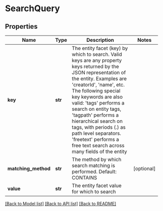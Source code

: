 # SearchQuery

## Properties
Name | Type | Description | Notes
------------ | ------------- | ------------- | -------------
**key** | **str** | The entity facet (key) by which to search.  Valid keys are any property keys returned by the JSON representation of the entity.  Examples are &#39;creatorId&#39;, &#39;name&#39;, etc.  The following special key keywords are also valid:  &#39;tags&#39; performs a search on entity tags, &#39;tagpath&#39; performs a hierarchical search on tags, with  periods (.) as path level separators.  &#39;freetext&#39; performs a free text search across many fields of the entity | 
**matching_method** | **str** | The method by which search matching is performed.  Default: CONTAINS | [optional] 
**value** | **str** | The entity facet value for which to search | 

[[Back to Model list]](../README.md#documentation-for-models) [[Back to API list]](../README.md#documentation-for-api-endpoints) [[Back to README]](../README.md)



